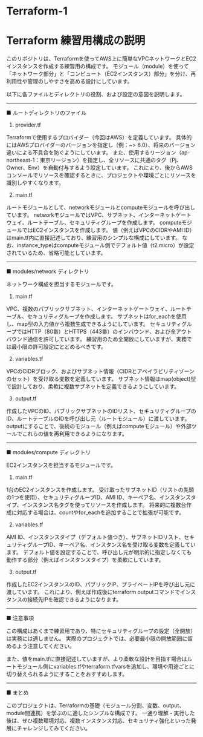 # Terraform-1

# Terraform 練習用構成の説明

このリポジトリは、Terraformを使ってAWS上に簡単なVPCネットワークとEC2インスタンスを作成する練習用の構成です。
モジュール（module）を使って「ネットワーク部分」と「コンピュート（EC2インスタンス）部分」を分け、再利用性や管理のしやすさを高める設計にしています。

以下に各ファイルとディレクトリの役割、および設定の意図を説明します。

------------------------------------------------------------
■ ルートディレクトリのファイル

1. provider.tf

Terraformで使用するプロバイダー（今回はAWS）を定義しています。
具体的にはAWSプロバイダーのバージョンを指定し（例：~> 6.0）、将来のバージョン違いによる不具合を防ぐようにしています。
また、使用するリージョン（ap-northeast-1：東京リージョン）を指定し、全リソースに共通のタグ（Pj、Owner、Env）を自動付与するよう設定しています。
これにより、後からAWSコンソールでリソースを確認するときに、プロジェクトや環境ごとにリソースを識別しやすくなります。

2. main.tf

ルートモジュールとして、networkモジュールとcomputeモジュールを呼び出しています。
networkモジュールではVPC、サブネット、インターネットゲートウェイ、ルートテーブル、セキュリティグループを作成します。
computeモジュールではEC2インスタンスを作成します。
値（例えばVPCのCIDRやAMI ID）はmain.tf内に直接記述しており、練習用のシンプルな構成にしています。
なお、instance_typeはcomputeモジュール側でデフォルト値（t2.micro）が設定されているため、省略可能としています。

------------------------------------------------------------
■ modules/network ディレクトリ

ネットワーク構成を担当するモジュールです。

1. main.tf

VPC、複数のパブリックサブネット、インターネットゲートウェイ、ルートテーブル、セキュリティグループを作成します。
サブネットはfor_eachを使用し、map型の入力値から複数生成できるようにしています。
セキュリティグループではHTTP（80番）とHTTPS（443番）のインバウンド、および全アウトバウンド通信を許可しています。
練習用のため全開放にしていますが、実務では最小限の許可設定にとどめるべきです。

2. variables.tf

VPCのCIDRブロック、およびサブネット情報（CIDRとアベイラビリティゾーンのセット）を受け取る変数を定義しています。
サブネット情報はmap(object)型で設計しており、柔軟に複数サブネットを定義できるようにしています。

3. output.tf

作成したVPCのID、パブリックサブネットのIDリスト、セキュリティグループのID、ルートテーブルのIDを呼び出し元（ルートモジュール）に渡しています。
outputにすることで、後続のモジュール（例えばcomputeモジュール）や外部ツールでこれらの値を再利用できるようになります。

------------------------------------------------------------
■ modules/compute ディレクトリ

EC2インスタンスを担当するモジュールです。

1. main.tf

1台のEC2インスタンスを作成します。
受け取ったサブネットID（リストの先頭の1つを使用）、セキュリティグループID、AMI ID、キーペア名、インスタンスタイプ、インスタンス名タグを使ってリソースを作成します。
将来的に複数台作成に対応する場合は、countやfor_eachを追加することで拡張が可能です。

2. variables.tf

AMI ID、インスタンスタイプ（デフォルト値つき）、サブネットIDリスト、セキュリティグループID、キーペア名、インスタンス名を受け取る変数を定義しています。
デフォルト値を設定することで、呼び出し元が明示的に指定しなくても動作する部分（例えばインスタンスタイプ）を柔軟にしています。

3. output.tf

作成したEC2インスタンスのID、パブリックIP、プライベートIPを呼び出し元に渡しています。
これにより、例えば作成後にterraform outputコマンドでインスタンスの接続先IPを確認できるようになります。

------------------------------------------------------------
■ 注意事項

この構成はあくまで練習用であり、特にセキュリティグループの設定（全開放）は実務には適しません。
実際のプロジェクトでは、必要最小限の開放範囲に留めるよう注意してください。

また、値をmain.tfに直接記述していますが、より柔軟な設計を目指す場合はルートモジュール側にvariables.tfやterraform.tfvarsを追加し、環境や用途ごとに切り替えられるようにすることをおすすめします。

------------------------------------------------------------
■ まとめ

このプロジェクトは、Terraformの基礎（モジュール分割、変数、output、module間連携）を学ぶのに適したシンプルな構成です。
一通り理解・実行した後は、ぜひ複数環境対応、複数インスタンス対応、セキュリティ強化といった発展にチャレンジしてみてください。


